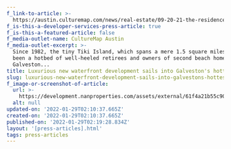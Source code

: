 ```yaml
---
f_link-to-article: >-
  https://austin.culturemap.com/news/real-estate/09-20-21-the-residences-at-tiki-island-galveston-for-sale-nan-properties-aus/
f_is-this-a-developer-services-press-article: true
f_is-this-a-featured-article: false
f_media-outlet-name: CultureMap Austin
f_media-outlet-excerpt: >-
  Since 1982, the tiny Tiki Island, which spans a mere 1.5 square miles, has
  been a hotbed of well-heeled retirees and owners of second beach homes in
  Galveston...
title: Luxurious new waterfront development sails into Galveston's hottest island
slug: luxurious-new-waterfront-development-sails-into-galvestons-hottest-island-3
f_image-or-screenshot-of-article:
  url: >-
    https://development.nanproperties.com/assets/external/61f4a21b55c904b6a080404c_screen20shot202022-01-2120at2010.07.00%20AM.png
  alt: null
updated-on: '2022-01-29T02:10:37.665Z'
created-on: '2022-01-29T02:10:37.665Z'
published-on: '2022-01-29T02:19:28.834Z'
layout: '[press-articles].html'
tags: press-articles
---
```



